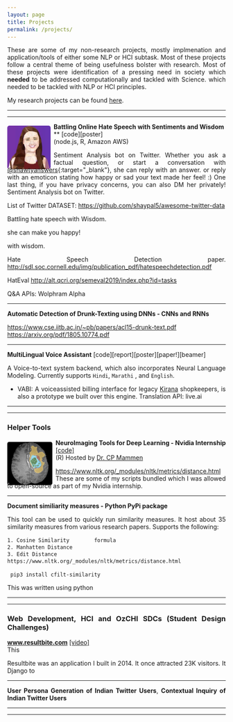 ```yaml
---
layout: page
title: Projects
permalink: /projects/
---
```


<style type="text/css">

.image
{

 float:left;
 margin-top: 6px;
 margin-right: 7px; 
 margin-bottom: -7px;  
 height: 100px; 
 border: 5px; 
 border-radius: 5px;
}

body
{
	text-align: justify;
}

</style>

These are some of my non-research projects, mostly implmenation and application/tools of either some NLP or HCI subtask. Most of these projects follow a central theme of being usefulness bolster with research. Most of these projects were identification of a pressing need in society which **needed** to be addressed computationally and tackled with Science. which needed to be tackled with NLP or HCI principles.

My research projects can be found [here](http://localhost:4000/research/). 


---
---
<a href="http://www.twitter.com/shawtyanswers" target="_blank"><img src="/imgs/shawtyanswers.jpg" alt="Swaty's Image" class="image"></a>
**Battling Online Hate Speech with Sentiments and Wisdom** <br>
** [code][poster] <br>
(node.js, R, Amazon AWS)

Sentiment Analysis bot on Twitter.
Whether you ask a factual question, or start a conversation with [@shawtyanswers](http://www.twitter.com/shawtyanswers){:target="_blank"}, she can reply with an answer. or reply with an emoticon stating how happy or sad your text made her feel! :) One last thing, if you have privacy concerns, you can also DM her privately! Sentiment Analysis bot on Twitter.


List of Twitter DATASET: https://github.com/shaypal5/awesome-twitter-data

Battling hate speech with Wisdom.

she can make you happy!

with wisdom.

Hate Speech Detection paper.
http://sdl.soc.cornell.edu/img/publication_pdf/hatespeechdetection.pdf

HatEval 
http://alt.qcri.org/semeval2019/index.php?id=tasks



Q&A APIs: Wolphram Alpha

---
**Automatic Detection of Drunk-Texting using DNNs - CNNs and RNNs**

https://www.cse.iitb.ac.in/~pb/papers/acl15-drunk-text.pdf
https://arxiv.org/pdf/1805.10774.pdf

---
**MultiLingual Voice Assistant** [code][report][poster][paper!][beamer]

A Voice-to-text system backend, which also incorporates Neural Language Modeling. Currently supports ```Hindi```, ```Marathi``` , and ```English```.


* VABI: A voiceassisted billing interface for legacy [Kirana](https://www.wikiwand.com/en/Retailing_in_India) shopkeepers, is also a prototype we  built over this engine. 
Translation API: live.ai

---
---
### **Helper Tools**
<a href="https://github.com/nikhilwani/NeuroImaging_tools" target="_blank"><img src="/imgs/nvidia-internship.png" alt="Segmented Brain Tumor Image." class="image"></a>
**NeuroImaging Tools for Deep Learning - Nvidia Internship** [[code]](https://github.com/nikhilwani/NeuroImaging_tools)<br>
(R) Hosted by [Dr. CP Mammen](https://in.linkedin.com/in/cp-mammen-7690735)

https://www.nltk.org/_modules/nltk/metrics/distance.html
These are some of my scripts bundled which I was allowed to open-source as part of my Nvidia internship.

---
**Document similiarity measures - Python PyPi package**

This tool can be used to quickly run similarity measures. It host about 35 similarity measures from various research papers.
Supports the following:

```
1. Cosine Similarity  		formula
2. Manhatten Distance
3. Edit Distance
https://www.nltk.org/_modules/nltk/metrics/distance.html
```

``` pip3 install cfilt-similarity```

This was written using python

---
---
### **Web Development, HCI and OzCHI SDCs (Student Design Challenges)**

**www.resultbite.com**
[[video]](https://www.youtube.com/watch?v=9wzYGhgSAeU) <br>
This

Resultbite was an application I built in 2014. It once attracted 23K visitors. It 
Django to 

---
**User Persona Generation of Indian Twitter Users**, **Contextual Inquiry of Indian Twitter Users**



---


---



